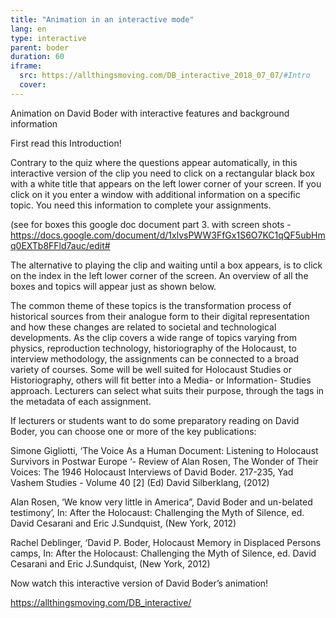 ```yaml
---
title: "Animation in an interactive mode"
lang: en
type: interactive
parent: boder
duration: 60
iframe:
  src: https://allthingsmoving.com/DB_interactive_2018_07_07/#Intro 
  cover:
---
```


 Animation on David Boder with interactive features and background information
                          
 First read this Introduction!
            
 Contrary to the quiz where the questions appear automatically, in this interactive version of the clip you need to click 
 on a rectangular black box with a white title that appears on the left lower corner of your screen.  If you click on it you
 enter a window with additional information on a specific topic. You need this information to complete your assignments. 
 
 (see for boxes this google doc document part 3. with screen shots - https://docs.google.com/document/d/1xlvsPWW3FfGx1S6O7KC1qQF5ubHmq0EXTb8FFld7auc/edit# 
 
The alternative to playing the clip and waiting until a box appears, is to click on  the index in the left lower corner of the screen. 
An overview of all the boxes and topics will appear just as shown below. 


The  common theme of these topics is the transformation process of historical sources from their analogue form to their digital 
representation and how these changes are related to societal and technological developments.
As the clip covers a wide range of topics varying from physics, reproduction technology, historiography of the Holocaust, to 
interview methodology, the assignments can be connected to a broad variety of courses. 
Some will be well suited for Holocaust Studies or Historiography, others will fit better into a Media- or Information-  Studies 
approach. Lecturers can select what suits their purpose, through the tags in the metadata of each assignment. 
             



If lecturers or students want to do some preparatory reading on David Boder, you can choose one or more of  the key publications: 

Simone Gigliotti, ‘The Voice As a Human Document: Listening to Holocaust Survivors in Postwar Europe ‘- Review of Alan Rosen, The Wonder of Their  Voices: The 1946 Holocaust Interviews of David Boder. 217-235,   Yad Vashem Studies - Volume 40 [2] (Ed) David Silberklang, (2012) 

Alan Rosen, ‘We know very little in America”, David Boder and un-belated testimony’, In: After the Holocaust: Challenging the Myth of Silence, ed. David Cesarani and Eric J.Sundquist, (New York, 2012)

Rachel Deblinger, ‘David P. Boder, Holocaust Memory in Displaced Persons camps, In: After the Holocaust: Challenging the Myth of Silence, ed. David Cesarani and Eric J.Sundquist, (New York, 2012)  

 Now watch this interactive version of David Boder’s animation!
 
 https://allthingsmoving.com/DB_interactive/ 








<!-- more -->
